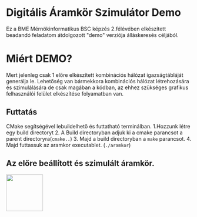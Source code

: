 # Digitális Áramkör Szimulátor Demo

Ez a BME Mérnökinformatikus BSC képzés 2.félévében elkészített beadandó feladatom átdolgozott "demo" verziója álláskeresés céljából.


# Miért DEMO?

Mert jelenleg csak 1 előre elkészített kombinációs hálózat igazságtábláját generálja le. Lehetőség van bármekkora kombinációs hálózat létrehozására és szimulálására de csak magában a kódban, az ehhez szükséges grafikus felhasználói felület elkészítése folyamatban van.

## Futtatás

CMake segítségével lebuildelhető és futtatható terminálban.
1.Hozzunk létre egy build directoryt
2. A Build directoryban adjuk ki a cmake parancsot a parent directoryra(`cmake..`)
3. Majd a build directoryban a `make` parancsot.
4. Majd futtassuk az aramkor executablet. (`./aramkor`)


## Az előre beállított és szimulált áramkör.

<img src="https://imgur.com/a/cob6LcS" alt="" style="height: 100px; width:100px;"/>
